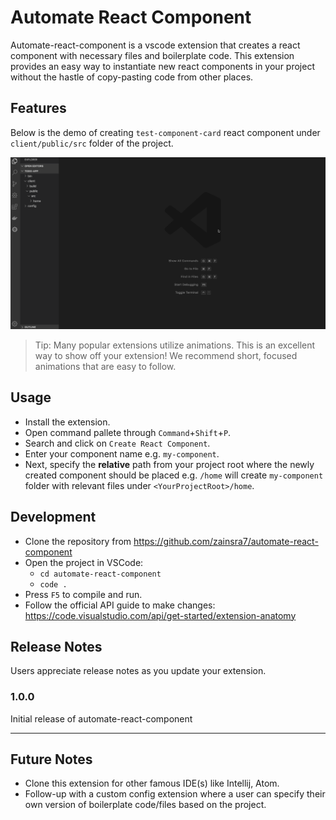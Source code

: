 # Automate React Component

Automate-react-component is a vscode extension that creates a react component with necessary files and boilerplate code. This extension provides an easy way to instantiate new react components in your project without the hastle of copy-pasting code from other places.

## Features

Below is the demo of creating `test-component-card` react component under `client/public/src` folder of the project.

![feature X](images/automate-react-component.gif)

> Tip: Many popular extensions utilize animations. This is an excellent way to show off your extension! We recommend short, focused animations that are easy to follow.

## Usage

- Install the extension.
- Open command pallete through `Command`+`Shift`+`P`.
- Search and click on `Create React Component`.
- Enter your component name e.g. `my-component`.
- Next, specify the **relative** path from your project root where the newly created component should be placed e.g. `/home` will create `my-component` folder with relevant files under `<YourProjectRoot>/home`.

## Development

- Clone the repository from https://github.com/zainsra7/automate-react-component
- Open the project in VSCode:
  - `cd automate-react-component`
  - `code .`
- Press `F5` to compile and run.
- Follow the official API guide to make changes: https://code.visualstudio.com/api/get-started/extension-anatomy

## Release Notes

Users appreciate release notes as you update your extension.

### 1.0.0

Initial release of automate-react-component

---

## Future Notes

- Clone this extension for other famous IDE(s) like Intellij, Atom.
- Follow-up with a custom config extension where a user can specify their own version of boilerplate code/files based on the project.
